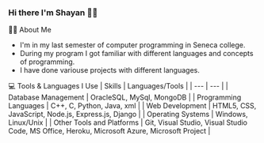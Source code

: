 ### Hi there I'm Shayan 🤝🏾


✍🏾 About Me 
- I'm in my last semester of computer programming in Seneca college.
- During my program I got familiar with different languages and concepts of programming. 
- I have done variouse projects with different languages.
 
💻 Tools & Languages I Use 
| Skills | Languages/Tools |
| --- | --- | 
| Database Management	 | OracleSQL, MySql, MongoDB |
| Programming Languages	| C++, C, Python, Java, xml |
| Web Development	 | HTML5, CSS, JavaScript, Node.js, Express.js, Django |
| Operating Systems	| Windows, Linux/Unix |
| Other Tools and Platforms	| Git, Visual Studio, Visual Studio Code, MS Office, Heroku, Microsoft Azure, Microsoft Project |

